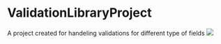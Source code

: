# ValidationLibraryProject
A project created for handeling validations for different type of fields
[![](https://jitpack.io/v/SyedAhmed96/ValidationLibraryProject.svg)](https://jitpack.io/#SyedAhmed96/ValidationLibraryProject)
